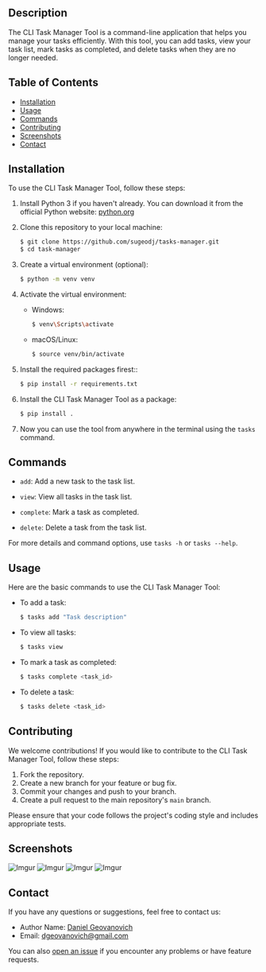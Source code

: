 ## Description

The CLI Task Manager Tool is a command-line application that helps you manage your tasks efficiently. With this tool, you can add tasks, view your task list, mark tasks as completed, and delete tasks when they are no longer needed.

## Table of Contents

- [Installation](#installation)
- [Usage](#usage)
- [Commands](#commands)
- [Contributing](#contributing)
- [Screenshots](#screenshots)
- [Contact](#contact)

## Installation

To use the CLI Task Manager Tool, follow these steps:

1. Install Python 3 if you haven't already. You can download it from the official Python website: [python.org](https://www.python.org/downloads/)

2. Clone this repository to your local machine:

   ```bash
   $ git clone https://github.com/sugeodj/tasks-manager.git
   $ cd task-manager

1.  Create a virtual environment (optional):

    ```bash
    $ python -m venv venv

2.  Activate the virtual environment:

    -   Windows:

        ```bash
        $ venv\Scripts\activate

    -   macOS/Linux:

        ```bash
        $ source venv/bin/activate

3.  Install the required packages firest::

    ```bash
    $ pip install -r requirements.txt

4.  Install the CLI Task Manager Tool as a package:

    ```bash
    $ pip install .

5.  Now you can use the tool from anywhere in the terminal using the `tasks` command.

Commands
--------

-   `add`: Add a new task to the task list.

-   `view`: View all tasks in the task list.

-   `complete`: Mark a task as completed.

-   `delete`: Delete a task from the task list.

For more details and command options, use `tasks -h` or `tasks --help`.

Usage
-----

Here are the basic commands to use the CLI Task Manager Tool:

-   To add a task:

    ```bash
    $ tasks add "Task description"

-   To view all tasks:

    ```bash
    $ tasks view

-   To mark a task as completed:

    ```bash
    $ tasks complete <task_id>

-   To delete a task:

    ```bash
    $ tasks delete <task_id>

Contributing
------------

We welcome contributions! If you would like to contribute to the CLI Task Manager Tool, follow these steps:

1.  Fork the repository.
2.  Create a new branch for your feature or bug fix.
3.  Commit your changes and push to your branch.
4.  Create a pull request to the main repository's `main` branch.

Please ensure that your code follows the project's coding style and includes appropriate tests.

Screenshots
-------

![Imgur](https://i.imgur.com/fASuv28.png)
![Imgur](https://i.imgur.com/XKqjlXw.png)
![Imgur](https://i.imgur.com/QRqSHJU.png)
![Imgur](https://i.imgur.com/sueLSKl.png)

Contact
-------

If you have any questions or suggestions, feel free to contact us:

-   Author Name: [Daniel Geovanovich](https://github.com/sugeodj)
-   Email: <dgeovanovich@gmail.com>

You can also [open an issue](https://github.com/sugeodj/TasksManager/issues) if you encounter any problems or have feature requests.
